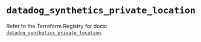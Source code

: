 # `datadog_synthetics_private_location`

Refer to the Terraform Registry for docs: [`datadog_synthetics_private_location`](https://registry.terraform.io/providers/datadog/datadog/3.56.0/docs/resources/synthetics_private_location).
